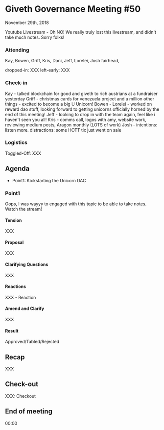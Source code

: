 # Giveth Governance Meeting #50


November 29th, 2018


Youtube Livestream - Oh NO! We really truly lost this livestream, and didn't take much notes. Sorry folks! 


### Attending

Kay, Bowen, Griff, Kris, Dani, Jeff, Lorelei, Josh fairhead,  

dropped-in: XXX
left-early: XXX


###  Check-in

Kay - talked blockchain for good and giveth to rich austrians at a fundraiser yesterday
Griff - christmas cards for venezuela project and a million other things - excited to become a big U Unicorn!
Bowen - 
Lorelei - worked on reward dao stuff, looking forward to getting unicorns officially horned by the end of this meeting!
Jeff - looking to drop in with the team again, feel like i haven't seen you all!
Kris - comms call, logos with amy, website work, reviewing medium posts, Aragon monthly (LOTS of work)
Josh - intentions: listen more. distractions: some HOTT tix just went on sale



### Logistics

Toggled-Off: XXX



## Agenda

*   Point1: Kickstarting the Unicorn DAC 


### Point1

Oops, I was wayyy to engaged with this topic to be able to take notes. Watch the stream! 

#### Tension

XXX


#### Proposal

XXX

#### Clarifying Questions

XXX

#### Reactions

XXX - Reaction


#### Amend and Clarify

XXX

#### Result

Approved/Tabled/Rejected


## Recap

XXX

## Check-out

XXX: Checkout

## End of meeting

00:00
